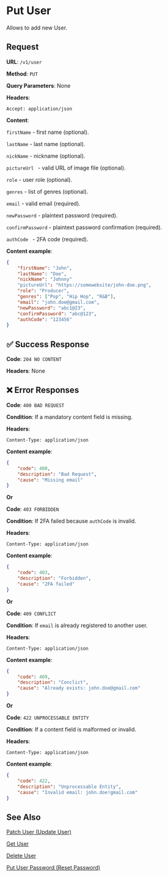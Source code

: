 # Put User

Allows to add new User.


## Request

**URL**: `/v1/user`

**Method**: `PUT`

**Query Parameters**: None

**Headers**:

`Accept: application/json`

**Content**:

`firstName` - first name (optional).

`lastName` - last name (optional).

`nickName` - nickname (optional).

`pictureUrl ` - valid URL of image file (optional).

`role` - user role (optional).

`genres` - list of genres (optional).

`email` - valid email (required).

`newPassword` - plaintext password (required).

`confirmPassword` - plaintext password confirmation (required).

`authCode ` - 2FA code (required).

**Content example**:

```json
{
    "firstName": "John",
    "lastName": "Doe",
    "nickName": "Johnny"
    "pictureUrl": "https://somewebsite/john-doe.png",
    "role": "Producer",
    "genres": ["Pop", "Hip Hop", "R&B"],
    "email": "john.doe@gmail.com",
    "newPassword": "abc1@23",
    "confirmPassword": "abc@123",
    "authCode": "123456"
}
```

## ✅ Success Response

**Code**: `204 NO CONTENT`

**Headers**: None

## ❌ Error Responses

**Code**: `400 BAD REQUEST`

**Condition**: If a mandatory content field is missing.

**Headers**:

`Content-Type: application/json`

**Content example**:

```json
{
    "code": 400,
    "description": "Bad Request",
    "cause": "Missing email"
}
```
**Or**

**Code**: `403 FORBIDDEN`

**Condition**: If 2FA failed because `authCode` is invalid.

**Headers**:

`Content-Type: application/json`

**Content example**:

```json
{
    "code": 403,
    "description": "Forbidden",
    "cause": "2FA failed"
}
```
**Or**

**Code**: `409 CONFLICT`

**Condition**: If `email` is already registered to another user.

**Headers**:

`Content-Type: application/json`

**Content example**:

```json
{
    "code": 409,
    "description": "Conclict",
    "cause": "Already exists: john.doe@gmail.com"
}
```

**Or**

**Code**: `422 UNPROCESSABLE ENTITY`

**Condition**: If a content field is malformed or invalid.

**Headers**:

`Content-Type: application/json`

**Content example**:

```json
{
    "code": 422,
    "description": "Unprocessable Entity",
    "cause": "Invalid email: john.doe!gmail.com"
}
```
## See Also

[Patch User (Update User)](PatchUser.md)

[Get User](GetUser.md)

[Delete User](DeleteUser.md)

[Put User Password (Reset Password)](PutUserPassword.md)
